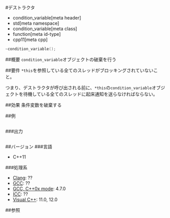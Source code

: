 #デストラクタ
* condition_variable[meta header]
* std[meta namespace]
* condition_variable[meta class]
* function[meta id-type]
* cpp11[meta cpp]

```cpp
~condition_variable();
```

##概要
`condition_variable`オブジェクトの破棄を行う


##要件
`*this`を参照している全てのスレッドがブロッキングされていないこと。

つまり、デストラクタが呼び出される前に、`*this`の`condition_variable`オブジェクトを待機している全てのスレッドに起床通知を送らなければならない。


##効果
条件変数を破棄する


##例
```cpp
```


###出力
```
```


##バージョン
###言語
- C++11

###処理系
- [Clang](/implementation.md#clang): ??
- [GCC](/implementation.md#gcc): ??
- [GCC, C++0x mode](/implementation.md#gcc): 4.7.0
- [ICC](/implementation.md#icc): ??
- [Visual C++](/implementation.md#visual_cpp): 11.0, 12.0


##参照


